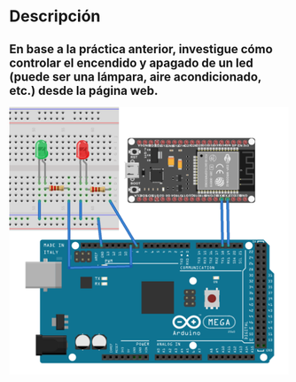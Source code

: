 # Descripción
## En base a la práctica anterior, investigue cómo controlar el encendido y apagado de un led (puede ser una lámpara, aire acondicionado, etc.) desde la página web.

![Practicas 20 WIFI](https://github.com/RETBOT/Practicas-Sistemas-programables/blob/master/Unidad%205/Practica_20_InvestigacionWifi/Practica_20_InvestigacionWifi.png)
